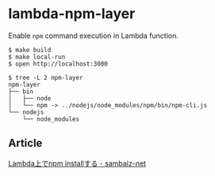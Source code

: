 # lambda-npm-layer

Enable `npm` command execution in Lambda function.

```
$ make build
$ make local-run
$ open http://localhost:3000
```

```
$ tree -L 2 npm-layer
npm-layer
├── bin
│   ├── node
│   └── npm -> ../nodejs/node_modules/npm/bin/npm-cli.js
└── nodejs
    └── node_modules
```

## Article

[Lambda上でnpm installする - sambaiz-net](https://www.sambaiz.net/article/233/)
